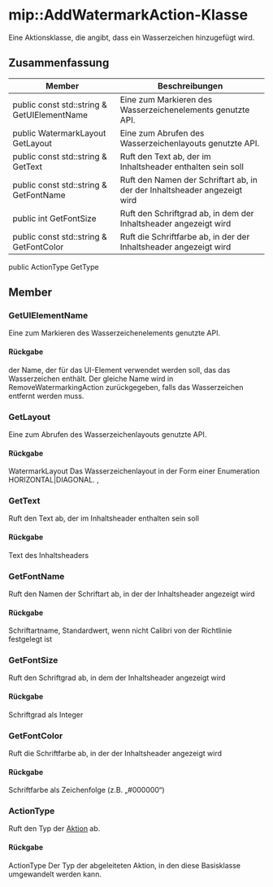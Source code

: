 # <a name="class-mipaddwatermarkaction"></a>mip::AddWatermarkAction-Klasse 
Eine Aktionsklasse, die angibt, dass ein Wasserzeichen hinzugefügt wird.
## <a name="summary"></a>Zusammenfassung
 Member                        | Beschreibungen                                
--------------------------------|---------------------------------------------
public const std::string & GetUIElementName | Eine zum Markieren des Wasserzeichenelements genutzte API.
public WatermarkLayout GetLayout | Eine zum Abrufen des Wasserzeichenlayouts genutzte API.
public const std::string & GetText | Ruft den Text ab, der im Inhaltsheader enthalten sein soll
public const std::string & GetFontName | Ruft den Namen der Schriftart ab, in der der Inhaltsheader angezeigt wird
public int GetFontSize | Ruft den Schriftgrad ab, in dem der Inhaltsheader angezeigt wird
public const std::string & GetFontColor | Ruft die Schriftfarbe ab, in der der Inhaltsheader angezeigt wird
public ActionType GetType
## <a name="members"></a>Member
### <a name="getuielementname"></a>GetUIElementName
Eine zum Markieren des Wasserzeichenelements genutzte API.
#### <a name="returns"></a>Rückgabe
der Name, der für das UI-Element verwendet werden soll, das das Wasserzeichen enthält. Der gleiche Name wird in RemoveWatermarkingAction zurückgegeben, falls das Wasserzeichen entfernt werden muss.
### <a name="getlayout"></a>GetLayout
Eine zum Abrufen des Wasserzeichenlayouts genutzte API.
#### <a name="returns"></a>Rückgabe
WatermarkLayout Das Wasserzeichenlayout in der Form einer Enumeration HORIZONTAL|DIAGONAL. ,
### <a name="gettext"></a>GetText
Ruft den Text ab, der im Inhaltsheader enthalten sein soll
#### <a name="returns"></a>Rückgabe
Text des Inhaltsheaders
### <a name="getfontname"></a>GetFontName
Ruft den Namen der Schriftart ab, in der der Inhaltsheader angezeigt wird
#### <a name="returns"></a>Rückgabe
Schriftartname, Standardwert, wenn nicht Calibri von der Richtlinie festgelegt ist
### <a name="getfontsize"></a>GetFontSize
Ruft den Schriftgrad ab, in dem der Inhaltsheader angezeigt wird
#### <a name="returns"></a>Rückgabe
Schriftgrad als Integer
### <a name="getfontcolor"></a>GetFontColor
Ruft die Schriftfarbe ab, in der der Inhaltsheader angezeigt wird
#### <a name="returns"></a>Rückgabe
Schriftfarbe als Zeichenfolge (z.B. „#000000“)
### <a name="actiontype"></a>ActionType
Ruft den Typ der [Aktion](#classmip_1_1_action) ab.
#### <a name="returns"></a>Rückgabe
ActionType Der Typ der abgeleiteten Aktion, in den diese Basisklasse umgewandelt werden kann.